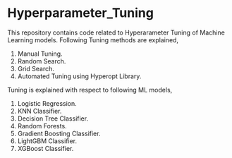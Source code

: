 # Hyperparameter_Tuning

This repository contains code related to Hyperarameter Tuning of Machine Learning models. Following Tuning methods are explained,
1. Manual Tuning.
2. Random Search.
3. Grid Search.
4. Automated Tuning using Hyperopt Library.

Tuning is explained with respect to following ML models,
1. Logistic Regression.
2. KNN Classifier.
3. Decision Tree Classifier.
4. Random Forests.
5. Gradient Boosting Classifier.
6. LightGBM Classifier.
7. XGBoost Classifier.

